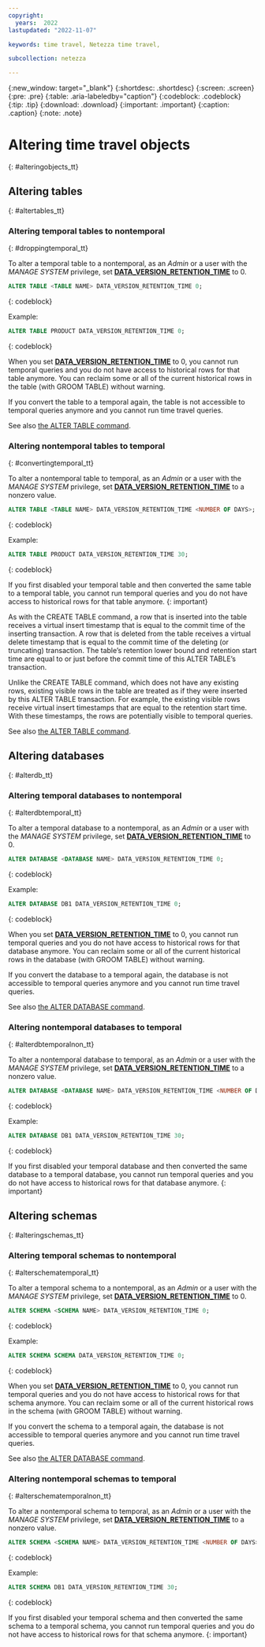 ```yaml
---
copyright:
  years:  2022
lastupdated: "2022-11-07"

keywords: time travel, Netezza time travel,

subcollection: netezza

---
```


{:new_window: target="_blank"}
{:shortdesc: .shortdesc}
{:screen: .screen}
{:pre: .pre}
{:table: .aria-labeledby="caption"}
{:codeblock: .codeblock}
{:tip: .tip}
{:download: .download}
{:important: .important}
{:caption: .caption}
{:note: .note}

# Altering time travel objects
{: #alteringobjects_tt}

## Altering tables
{: #altertables_tt}

### Altering temporal tables to nontemporal
{: #droppingtemporal_tt}

To alter a temporal table to a nontemporal, as an *Admin* or a user with the *MANAGE SYSTEM* privilege, set [**DATA_VERSION_RETENTION_TIME**](/docs/netezza?topic=netezza-dataretentioninterval_tt#dataretentionintervaldef_tt) to 0.

```sql
ALTER TABLE <TABLE NAME> DATA_VERSION_RETENTION_TIME 0;
```
{: codeblock}

Example:

```sql
ALTER TABLE PRODUCT DATA_VERSION_RETENTION_TIME 0;
```
{: codeblock}

When you set [**DATA_VERSION_RETENTION_TIME**](/docs/netezza?topic=netezza-dataretentioninterval_tt#dataretentionintervaldef_tt) to 0, you cannot run temporal queries and you do not have access to historical rows for that table anymore.
You can reclaim some or all of the current historical rows in the table (with GROOM TABLE) without warning.

If you convert the table to a temporal again, the table is not accessible to temporal queries anymore and you cannot run time travel queries.

See also [the ALTER TABLE command](https://www.ibm.com/docs/en/netezza?topic=npsscr-alter-table-2).

### Altering nontemporal tables to temporal
{: #convertingtemporal_tt}

To alter a nontemporal table to temporal, as an *Admin* or a user with the *MANAGE SYSTEM* privilege, set [**DATA_VERSION_RETENTION_TIME**](/docs/netezza?topic=netezza-dataretentioninterval_tt#dataretentionintervaldef_tt) to a nonzero value.

```sql
ALTER TABLE <TABLE NAME> DATA_VERSION_RETENTION_TIME <NUMBER OF DAYS>;
```
{: codeblock}

Example:

```sql
ALTER TABLE PRODUCT DATA_VERSION_RETENTION_TIME 30;
```
{: codeblock}

If you first disabled your temporal table and then converted the same table to a temporal table, you cannot run temporal queries and you do not have access to historical rows for that table anymore.
{: important}

As with the CREATE TABLE command, a row that is inserted into the table receives a virtual insert timestamp that is equal to the commit time of the inserting transaction. A row that is deleted from the table receives a virtual delete timestamp that is equal to the commit time of the deleting (or truncating) transaction. The table’s retention lower bound and retention start time are equal to or just before the commit time of this ALTER TABLE’s transaction.

Unlike the CREATE TABLE command, which does not have any existing rows, existing visible rows in the table are treated as if they were inserted by this ALTER TABLE transaction. For example, the existing visible rows receive virtual insert timestamps that are equal to the retention start time.
With these timestamps, the rows are potentially visible to temporal queries.

See also [the ALTER TABLE command](https://www.ibm.com/docs/en/netezza?topic=npsscr-alter-table-2).

## Altering databases
{: #alterdb_tt}

### Altering temporal databases to nontemporal
{: #alterdbtemporal_tt}

To alter a temporal database to a nontemporal, as an *Admin* or a user with the *MANAGE SYSTEM* privilege, set [**DATA_VERSION_RETENTION_TIME**](/docs/netezza?topic=netezza-dataretentioninterval_tt#dataretentionintervaldef_tt) to 0.

```sql
ALTER DATABASE <DATABASE NAME> DATA_VERSION_RETENTION_TIME 0;
```
{: codeblock}

Example:

```sql
ALTER DATABASE DB1 DATA_VERSION_RETENTION_TIME 0;
```
{: codeblock}

When you set [**DATA_VERSION_RETENTION_TIME**](/docs/netezza?topic=netezza-dataretentioninterval_tt#dataretentionintervaldef_tt) to 0, you cannot run temporal queries and you do not have access to historical rows for that database anymore.
You can reclaim some or all of the current historical rows in the database (with GROOM TABLE) without warning.

If you convert the database to a temporal again, the database is not accessible to temporal queries anymore and you cannot run time travel queries.

See also [the ALTER DATABASE command](https://www.ibm.com/docs/en/netezza?topic=npsscr-alter-database-2).

### Altering nontemporal databases to temporal
{: #alterdbtemporalnon_tt}

To alter a nontemporal database to temporal, as an *Admin* or a user with the *MANAGE SYSTEM* privilege, set [**DATA_VERSION_RETENTION_TIME**](/docs/netezza?topic=netezza-dataretentioninterval_tt#dataretentionintervaldef_tt) to a nonzero value.

```sql
ALTER DATABASE <DATABASE NAME> DATA_VERSION_RETENTION_TIME <NUMBER OF DAYS>;
```
{: codeblock}

Example:

```sql
ALTER DATABASE DB1 DATA_VERSION_RETENTION_TIME 30;
```
{: codeblock}

If you first disabled your temporal database and then converted the same database to a temporal database, you cannot run temporal queries and you do not have access to historical rows for that database anymore.
{: important}

## Altering schemas
{: #alteringschemas_tt}

### Altering temporal schemas to nontemporal
{: #alterschematemporal_tt}

To alter a temporal schema to a nontemporal, as an *Admin* or a user with the *MANAGE SYSTEM* privilege, set [**DATA_VERSION_RETENTION_TIME**](/docs/netezza?topic=netezza-dataretentioninterval_tt#dataretentionintervaldef_tt) to 0.

```sql
ALTER SCHEMA <SCHEMA NAME> DATA_VERSION_RETENTION_TIME 0;
```
{: codeblock}

Example:

```sql
ALTER SCHEMA SCHEMA DATA_VERSION_RETENTION_TIME 0;
```
{: codeblock}

When you set [**DATA_VERSION_RETENTION_TIME**](/docs/netezza?topic=netezza-dataretentioninterval_tt#dataretentionintervaldef_tt) to 0, you cannot run temporal queries and you do not have access to historical rows for that schema anymore.
You can reclaim some or all of the current historical rows in the schema (with GROOM TABLE) without warning.

If you convert the schema to a temporal again, the database is not accessible to temporal queries anymore and you cannot run time travel queries.

See also [the ALTER DATABASE command](https://www.ibm.com/docs/en/netezza?topic=npsscr-alter-database-2).

### Altering nontemporal schemas to temporal
{: #alterschematemporalnon_tt}

To alter a nontemporal schema to temporal, as an *Admin* or a user with the *MANAGE SYSTEM* privilege, set [**DATA_VERSION_RETENTION_TIME**](/docs/netezza?topic=netezza-dataretentioninterval_tt#dataretentionintervaldef_tt) to a nonzero value.

```sql
ALTER SCHEMA <SCHEMA NAME> DATA_VERSION_RETENTION_TIME <NUMBER OF DAYS>;
```
{: codeblock}

Example:

```sql
ALTER SCHEMA DB1 DATA_VERSION_RETENTION_TIME 30;
```
{: codeblock}

If you first disabled your temporal schema and then converted the same schema to a temporal schema, you cannot run temporal queries and you do not have access to historical rows for that schema anymore.
{: important}
